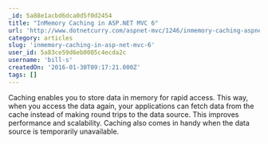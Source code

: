 ```yaml
---
_id: 5a88e1acbd6dca0d5f0d2454
title: "InMemory Caching in ASP.NET MVC 6"
url: 'http://www.dotnetcurry.com/aspnet-mvc/1246/inmemory-caching-aspnet-mvc-6-core'
category: articles
slug: 'inmemory-caching-in-asp-net-mvc-6'
user_id: 5a83ce59d6eb0005c4ecda2c
username: 'bill-s'
createdOn: '2016-01-30T09:17:21.000Z'
tags: []
---
```


Caching enables you to store data in memory for rapid access. This way, when you access the data again, your applications can fetch data from the cache instead of making round trips to the data source. This improves performance and scalability. Caching also comes in handy when the data source is temporarily unavailable.
